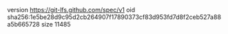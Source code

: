 version https://git-lfs.github.com/spec/v1
oid sha256:1e5be28d9c95d2cb264907f17890373cf83d953fd7d8f2ceb527a88a5b665728
size 11485
